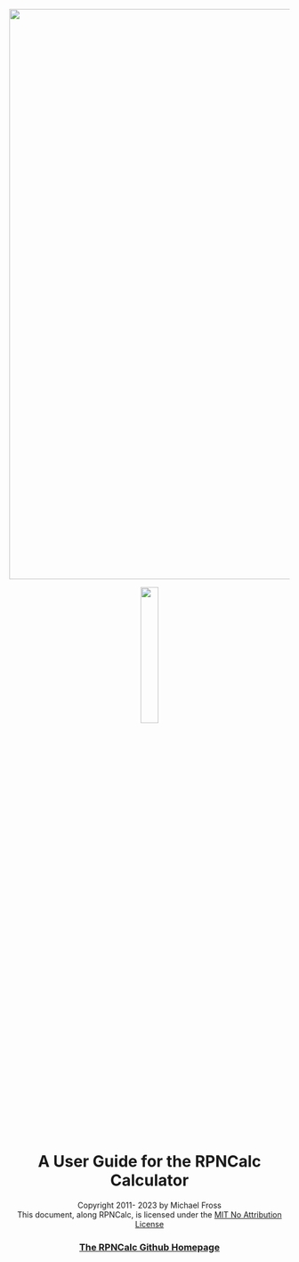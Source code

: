 <p align="center"> <img width="1024" src ="https://github.com/frossm/rpncalc/raw/master/graphics/ReadmeHeader.jpg"> </p> 
<p align="center"> <img width="25%" src="https://github.com/frossm/rpncalc/raw/master/graphics/PostIt-512x512.jpg"> </p> 

<h1 align="center">A User Guide for the RPNCalc Calculator</h1>

<p align="center"> Copyright 2011- 2023 by Michael Fross<br>
This document, along RPNCalc, is licensed under the <a href="https://opensource.org/license/mit-0/">MIT No Attribution License</a></p>

<h3 align="center"> 
	<a href="https://github.com/frossm/rpncalc">The RPNCalc Github Homepage</a>
</h3>